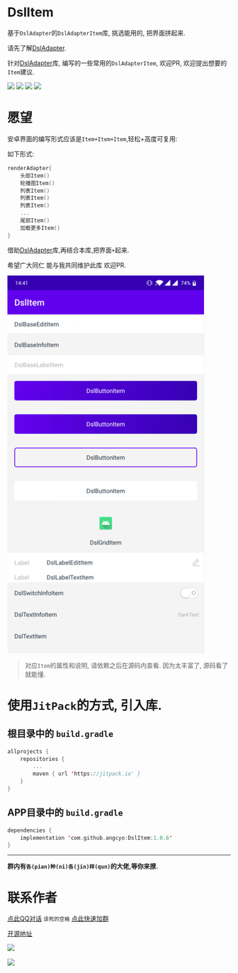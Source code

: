 # DslItem
基于`DslAdapter`的`DslAdapterItem`库, 挑选能用的, 把界面拼起来.

请先了解[DslAdapter](https://github.com/angcyo/DslAdapter).

针对[DslAdapter](https://github.com/angcyo/DslAdapter)库, 编写的一些常用的`DslAdapterItem`, 欢迎PR, 欢迎提出想要的`Item`建议.

![](https://img.shields.io/badge/License-MIT-EA660C) ![](https://img.shields.io/badge/Api-16+-FA0730) ![](https://img.shields.io/badge/AndroidX-yes-0A803C)
![](https://img.shields.io/badge/Kotlin-yes-B0F9F9)

# 愿望

安卓界面的编写形式应该是`Item+Item+Item`,轻松+高度可复用:

如下形式:

```kotlin
renderAdapter{
    头部Item()
    轮播图Item()
    列表Item()
    列表Item()
    列表Item()
    ...
    尾部Item()
    加载更多Item()
}
```

借助[DslAdapter](https://github.com/angcyo/DslAdapter)库,再结合本库,把界面`+`起来.

希望广大同仁 能与我共同维护此库 欢迎PR.


![](https://raw.githubusercontent.com/angcyo/DslItem/master/png/item.png)

> 对应`Item`的属性和说明, 请依赖之后在源码内查看. 因为太丰富了, 源码看了就能懂.

# 使用`JitPack`的方式, 引入库.

## 根目录中的 `build.gradle`

```kotlin
allprojects {
    repositories {
        ...
        maven { url 'https://jitpack.io' }
    }
}
```

## APP目录中的 `build.gradle`

```kotlin
dependencies {
    implementation 'com.github.angcyo:DslItem:1.0.6'
}
```

---
**群内有`各(pian)种(ni)各(jin)样(qun)`的大佬,等你来撩.**

# 联系作者

[点此QQ对话](http://wpa.qq.com/msgrd?v=3&uin=664738095&site=qq&menu=yes)  `该死的空格`    [点此快速加群](https://shang.qq.com/wpa/qunwpa?idkey=cbcf9a42faf2fe730b51004d33ac70863617e6999fce7daf43231f3cf2997460)

[开源地址](https://github.com/angcyo/DslAdapter)

![](https://gitee.com/angcyo/res/raw/master/code/all_in1.jpg)

![](https://gitee.com/angcyo/res/raw/master/code/all_in2.jpg)
